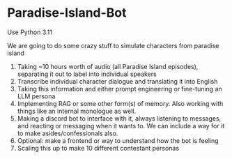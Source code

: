 # Paradise-Island-Bot

Use Python 3.11

We are going to do some crazy stuff to simulate characters from paradise island

1. Taking ~10 hours worth of audio (all Paradise Island episodes), separating it out to label into individual speakers
2. Transcribe individual character dialogue and translating it into English
3. Taking this information and either prompt engineering or fine-tuning an LLM persona
4. Implementing RAG or some other form(s) of memory. Also working with things like an internal monologue as well.
5. Making a discord bot to interface with it, always listening to messages, and reacting or messaging when it wants to. We can include a way for it to make asides/confessionals also.
6. Optional: make a frontend or way to understand how the bot is feeling
7. Scaling this up to make 10 different contestant personas
